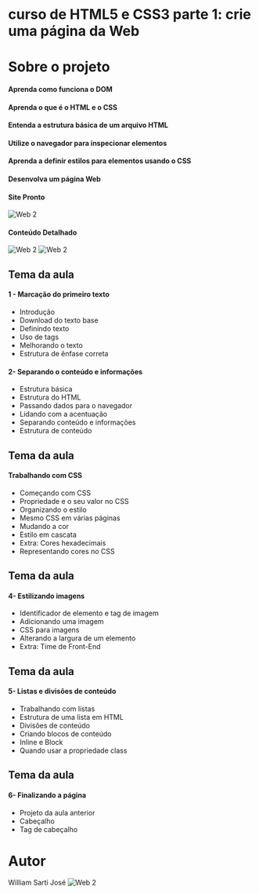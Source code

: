 
# curso de HTML5 e CSS3 parte 1: crie uma página da Web

# Sobre o projeto

#### Aprenda como funciona o DOM
####  Aprenda o que é o HTML e o CSS
#### Entenda a estrutura básica de um arquivo HTML
#### Utilize o navegador para inspecionar elementos
#### Aprenda a definir estilos para elementos usando o CSS
#### Desenvolva um página Web

#### Site Pronto
![Web 2](https://github.com/williamsartijose/Forma-o-Front-end-Alura-/blob/main/tela.gif)
#### Conteúdo Detalhado
![Web 2](https://github.com/williamsartijose/Forma-o-Front-end-Alura-/blob/main/grade1.PNG)
![Web 2](https://github.com/williamsartijose/Forma-o-Front-end-Alura-/blob/main/grade2.PNG)

## Tema da aula
#### 1 - Marcação do primeiro texto

- Introdução
- Download do texto base
- Definindo texto
- Uso de tags
- Melhorando o texto
- Estrutura de ênfase correta



#### 2- Separando o conteúdo e informações

- Estrutura básica
- Estrutura do HTML
- Passando dados para o navegador
- Lidando com a acentuação
- Separando conteúdo e informações
- Estrutura de conteúdo

## Tema da aula
#### Trabalhando com CSS

- Começando com CSS
- Propriedade e o seu valor no CSS
- Organizando o estilo
- Mesmo CSS em várias páginas
- Mudando a cor
- Estilo em cascata
- Extra: Cores hexadecimais
- Representando cores no CSS


## Tema da aula
#### 4- Estilizando imagens 

- Identificador de elemento e tag de imagem
- Adicionando uma imagem
- CSS para imagens
- Alterando a largura de um elemento
- Extra: Time de Front-End


## Tema da aula
#### 5- Listas e divisões de conteúdo

- Trabalhando com listas
- Estrutura de uma lista em HTML
- Divisões de conteúdo
- Criando blocos de conteúdo
- Inline e Block
- Quando usar a propriedade class

## Tema da aula
#### 6- Finalizando a página

- Projeto da aula anterior
- Cabeçalho
- Tag de cabeçalho


# Autor

William Sarti José
![Web 2](https://github.com/williamsartijose/Forma-o-Front-end-Alura-/blob/main/Certificado.PNG)

